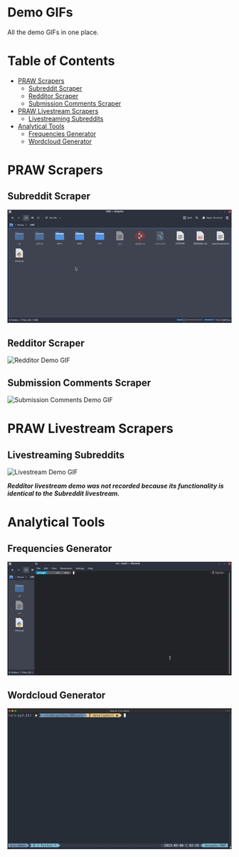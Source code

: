 # Demo GIFs

All the demo GIFs in one place.

# Table of Contents

* [PRAW Scrapers](#praw-scrapers)
    + [Subreddit Scraper](#subreddit-scraper)
    + [Redditor Scraper](#redditor-scraper)
    + [Submission Comments Scraper](#submission-comments-scraper)
* [PRAW Livestream Scrapers](#praw-livestream-scrapers)
    + [Livestreaming Subreddits](#livestreaming-subreddits)
* [Analytical Tools](#analytical-tools)
    + [Frequencies Generator](#frequencies-generator)
    + [Wordcloud Generator](#wordcloud-generator)

# PRAW Scrapers

## Subreddit Scraper

![Subreddit Demo GIF][Subreddit Demo]

## Redditor Scraper

![Redditor Demo GIF][Redditor Demo]

## Submission Comments Scraper

![Submission Comments Demo GIF][Submission Comments Demo]

# PRAW Livestream Scrapers

## Livestreaming Subreddits

![Livestream Demo GIF][Livestream Demo]

***Redditor livestream demo was not recorded because its functionality is identical to the Subreddit livestream.***

# Analytical Tools

## Frequencies Generator

![Frequencies Demo GIF][Frequencies Demo]

## Wordcloud Generator

![Wordcloud Demo GIF][Wordcloud Demo]

<!-- PRAW SCRAPER DEMO GIFS -->
[Subreddit Demo]: https://github.com/JosephLai241/URS/blob/demo-gifs/praw_scrapers/static_scrapers/Subreddit_demo.gif
[Redditor Demo]: https://github.com/JosephLai241/URS/blob/demo-gifs/praw_scrapers/static_scrapers/Redditor_demo.gif
[Submission Comments Demo]: https://github.com/JosephLai241/URS/blob/demo-gifs/praw_scrapers/static_scrapers/submission_comments_demo.gif

<!-- PRAW LIVESTREAM DEMO GIFS -->
[Livestream Demo]: https://something.com

<!-- ANALYTICAL TOOLS DEMO GIFS -->
[Frequencies Demo]: https://github.com/JosephLai241/URS/blob/demo-gifs/analytical_tools/frequencies_generator_demo.gif
[Wordcloud Demo]: https://github.com/JosephLai241/URS/blob/demo-gifs/analytical_tools/wordcloud_generator_demo.gif
